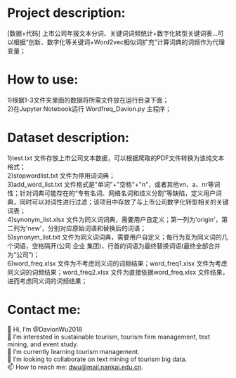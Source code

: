 # Project description:  
[数据+代码] 上市公司年报文本分词、关键词词频统计+数字化转型关键词表...可以根据“创新、数字化等关键词+Word2vec相似词扩充”计算词典的词频作为代理变量；

# How to use:  
1)根据1-3文件夹里面的数据将所需文件放在运行目录下面；  
2)在Jupyter Notebook运行 Wordfreq_Davion.py 主程序；  

# Dataset description:
1)test.txt 文件存放上市公司文本数据，可以根据爬取的PDF文件转换为该纯文本格式；    
2)stopwordlist.txt 文件为停用词词典；   
3)add_word_list.txt 文件格式是"单词"+"空格"+"n"，或者其他vn、a、nr等词性；针对词典可能存在的“专有名词、网络名词和歧义分割”等缺陷，定义用户词典，同时可以对词性进行过滤；该项目中存放了与上市公司数字化转型相关的关键词表；    
4)synonym_list.xlsx 文件为同义词词典，需要用户自定义；第一列为'origin'，第二列为'new'，分别对应原始词语和替换后的词语；  
5)synonym_list.txt 文件为同义词词典，需要用户自定义；每行为互为同义词的几个词语，空格隔开(公司 企业 集团)，行首的词语为最终替换词语(最终全部合并为“公司”)；  
6)word_freq.xlsx 文件为不考虑同义词的词频结果；word_freq1.xlsx 文件为考虑同义词的词频结果；word_freq2.xlsx 文件为直接依据word_freq.xlsx 文件结果，进而考虑同义词的词频结果；  

# Contact me:  
👋 Hi, I’m @DavionWu2018  
👀 I’m interested in sustainable tourism, tourism firm management, text mining, and event study.  
🌱 I’m currently learning tourism management.  
💞️ I’m looking to collaborate on text mining of tourism big data.  
📫 How to reach me: dwu@mail.nankai.edu.cn.  
